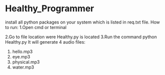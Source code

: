 # Healthy_Programmer
install all python packages on your system which is listed in req.txt file.
How to run:
1.Open cmd or terminal

2.Go to file location were Healthy.py is located
3.Run the command python Healthy.py
It will generate 4 audio files:
1. hello.mp3
2. eye.mp3
3. physical.mp3
4. water.mp3
